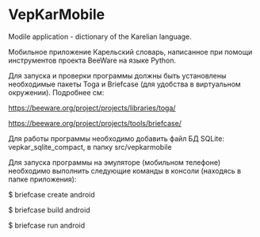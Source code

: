 # VepKarMobile
Modile application - dictionary of the Karelian language.

Мобильное приложение Карельский словарь, написанное при помощи инструментов проекта BeeWare на языке Python.

Для запуска и проверки программы должны быть установлены необходимые пакеты Toga и Briefcase (для удобства в виртуальном окружении). Подробнее см:

https://beeware.org/project/projects/libraries/toga/

https://beeware.org/project/projects/tools/briefcase/

Для работы программы необходимо добавить файл БД SQLite: vepkar_sqlite_compact, в папку src/vepkarmobile

Для запуска программы на эмуляторе (мобильном телефоне) необходимо выполнить следующие команды в консоли (находясь в папке приложения):

$ briefcase create android 

$ briefcase build android

$ briefcase run android
